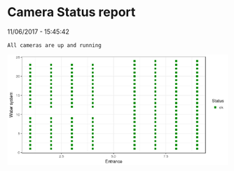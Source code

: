 Camera Status report
================
11/06/2017 - 15:45:42

    All cameras are up and running

![](camreport_files/figure-markdown_github/unnamed-chunk-2-1.png)
